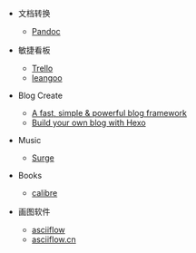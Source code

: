 - 文档转换
  - [Pandoc](https://pandoc.org/index.html)

- 敏捷看板
  - [Trello](https://trello.com/shenjunyu/boards)
  - [leangoo](https://www.leangoo.com/)

- Blog Create
  - [A fast, simple & powerful blog framework](https://hexo.io/)
  - [Build your own blog with Hexo](https://medium.com/@xiawei27149/build-your-own-blog-with-hexo-7a8c926a888f)

- Music
  - [Surge](https://surge-synthesizer.github.io/)

- Books
  - [calibre](https://manual.calibre-ebook.com/)

- 画图软件
  - [asciiflow](https://github.com/lewish/asciiflow) 
  - [asciiflow.cn](https://asciiflow.cn/)
